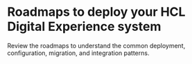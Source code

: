 # Roadmaps to deploy your HCL Digital Experience system

Review the roadmaps to understand the common deployment, configuration, migration, and integration patterns.

